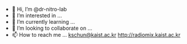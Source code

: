 - 👋 Hi, I’m @dr-nitro-lab
- 👀 I’m interested in ...
- 🌱 I’m currently learning ...
- 💞️ I’m looking to collaborate on ...
- 📫 How to reach me ...
  kschun@kaist.ac.kr
  http://radiomix.kaist.ac.kr
<!---
dr-nitro-lab/dr-nitro-lab is a ✨ special ✨ repository because its `README.md` (this file) appears on your GitHub profile.
You can click the Preview link to take a look at your changes.
--->
